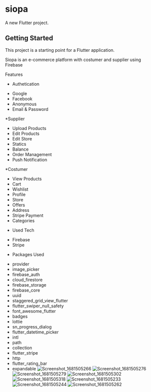# siopa

A new Flutter project.

## Getting Started

This project is a starting point for a Flutter application.

Siopa is an e-commerce platform with costumer and supplier using Firebase

Features
* Authetication
- Google 
- Facebook
- Anonymous
- Email & Password
  
 *Supplier
- Upload Products
- Edit Products
- Edit Store
- Statics
- Balance
- Order Management
- Push Notification

*Costumer
- View Products
- Cart
- Wishlist
- Profile
- Store
- Offers
- Address
- Stripe Payment
- Categories

* Used Tech
- Firebase
- Stripe

* Packages Used
- provider
- image_picker
- firebase_auth
- cloud_firestore
- firebase_storage
- firebase_core
- uuid
- staggered_grid_view_flutter
- flutter_swiper_null_safety
- font_awesome_flutter
- badges
- lottie
- sn_progress_dialog
- flutter_datetime_picker
- intl
- path
- collection
- flutter_stripe
- http
- flutter_rating_bar
- expandable
![Screenshot_1681505266](https://user-images.githubusercontent.com/109575505/232151932-cd8eb2b0-45d8-4a9a-ab3a-85cc5caf7f86.png)
![Screenshot_1681505276](https://user-images.githubusercontent.com/109575505/232151950-67340720-b1ac-4012-a8e1-41d17a6df1ca.png)
![Screenshot_1681505279](https://user-images.githubusercontent.com/109575505/232151997-181d9700-c1c9-47e5-a552-5f58dd1f8078.png)
![Screenshot_1681505302](https://user-images.githubusercontent.com/109575505/232152039-e7428ec0-e9c5-49c4-b356-8deea789f5c8.png)
![Screenshot_1681505318](https://user-images.githubusercontent.com/109575505/232152058-6430fe3b-7766-430c-b0f6-2be1753ba58b.png)
![Screenshot_1681505233](https://user-images.githubusercontent.com/109575505/232152073-d8f468cb-2593-4c3e-b15c-805da933f8bf.png)
![Screenshot_1681505244](https://user-images.githubusercontent.com/109575505/232152100-3cd1a307-0898-4940-9d17-b5a3938f1b6c.png)
![Screenshot_1681505262](https://user-images.githubusercontent.com/109575505/232152126-bbcdf881-1c08-459a-b7ae-14d692714794.png)






  
